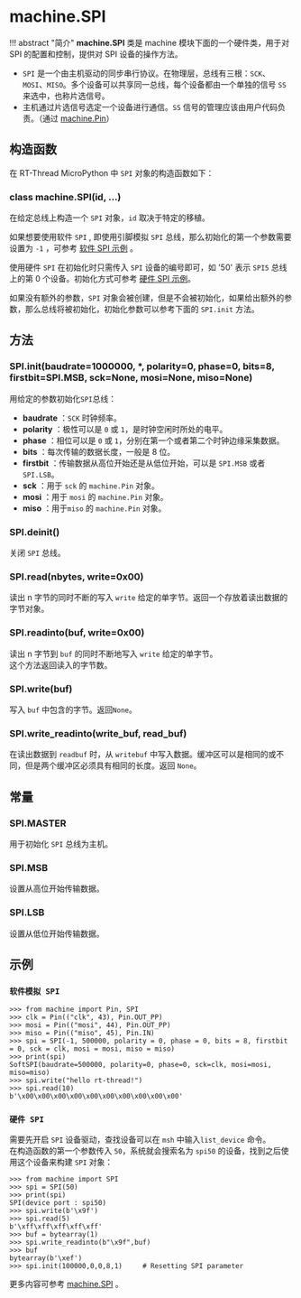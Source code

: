 # machine.SPI

!!! abstract "简介"
    **machine.SPI** 类是 machine 模块下面的一个硬件类，用于对 SPI 的配置和控制，提供对 SPI 设备的操作方法。

- `SPI` 是一个由主机驱动的同步串行协议。在物理层，总线有三根：`SCK`、`MOSI`、`MISO`。多个设备可以共享同一总线，每个设备都由一个单独的信号 `SS` 来选中，也称片选信号。
- 主机通过片选信号选定一个设备进行通信。`SS` 信号的管理应该由用户代码负责。（通过 [machine.Pin](02-machine-Pin.md)）

## 构造函数

在 RT-Thread MicroPython 中 `SPI` 对象的构造函数如下：

### **class machine.SPI**(id, ...)
在给定总线上构造一个 `SPI` 对象，`id` 取决于特定的移植。

如果想要使用软件 `SPI` , 即使用引脚模拟 `SPI` 总线，那么初始化的第一个参数需要设置为 `-1` ，可参考 [软件 SPI 示例](#spi) 。

使用硬件 `SPI` 在初始化时只需传入 `SPI` 设备的编号即可，如 '50' 表示 `SPI5` 总线上的第 0 个设备。初始化方式可参考 [硬件 SPI 示例](#spi_1)。

如果没有额外的参数，`SPI` 对象会被创建，但是不会被初始化，如果给出额外的参数，那么总线将被初始化，初始化参数可以参考下面的 `SPI.init` 方法。

## 方法

### **SPI.init**(baudrate=1000000, *, polarity=0, phase=0, bits=8, firstbit=SPI.MSB, sck=None, mosi=None, miso=None)

用给定的参数初始化`SPI`总线：

- **baudrate** ：`SCK` 时钟频率。
- **polarity** ：极性可以是 `0` 或 `1`，是时钟空闲时所处的电平。
- **phase** ：相位可以是 `0` 或 `1`，分别在第一个或者第二个时钟边缘采集数据。
- **bits** ：每次传输的数据长度，一般是 8 位。
- **firstbit** ：传输数据从高位开始还是从低位开始，可以是 `SPI.MSB` 或者 `SPI.LSB`。
- **sck** ：用于 `sck` 的 `machine.Pin` 对象。
- **mosi** ：用于 `mosi` 的 `machine.Pin` 对象。
- **miso** ：用于`miso` 的 `machine.Pin` 对象。

### **SPI.deinit**()
关闭 `SPI` 总线。

### **SPI.read**(nbytes, write=0x00)
读出 n 字节的同时不断的写入 `write` 给定的单字节。返回一个存放着读出数据的字节对象。

### **SPI.readinto**(buf, write=0x00)
读出 n 字节到 `buf` 的同时不断地写入 `write` 给定的单字节。  
这个方法返回读入的字节数。

### **SPI.write**(buf)
写入 `buf` 中包含的字节。返回`None`。

### **SPI.write_readinto**(write_buf, read_buf)
在读出数据到 `readbuf` 时，从 `writebuf` 中写入数据。缓冲区可以是相同的或不同，但是两个缓冲区必须具有相同的长度。返回 `None`。

## 常量

### **SPI.MASTER**
用于初始化 `SPI` 总线为主机。

### **SPI.MSB**
设置从高位开始传输数据。

### **SPI.LSB**
设置从低位开始传输数据。

## 示例

### `软件模拟 SPI `
```
>>> from machine import Pin, SPI
>>> clk = Pin(("clk", 43), Pin.OUT_PP)
>>> mosi = Pin(("mosi", 44), Pin.OUT_PP)
>>> miso = Pin(("miso", 45), Pin.IN)
>>> spi = SPI(-1, 500000, polarity = 0, phase = 0, bits = 8, firstbit = 0, sck = clk, mosi = mosi, miso = miso)
>>> print(spi)
SoftSPI(baudrate=500000, polarity=0, phase=0, sck=clk, mosi=mosi, miso=miso)
>>> spi.write("hello rt-thread!")
>>> spi.read(10)
b'\x00\x00\x00\x00\x00\x00\x00\x00\x00\x00'
```

### `硬件 SPI `

需要先开启 `SPI` 设备驱动，查找设备可以在 `msh` 中输入`list_device` 命令。  
在构造函数的第一个参数传入 `50`，系统就会搜索名为 `spi50` 的设备，找到之后使用这个设备来构建 `SPI` 对象：

```
>>> from machine import SPI
>>> spi = SPI(50)
>>> print(spi)
SPI(device port : spi50)
>>> spi.write(b'\x9f')
>>> spi.read(5)
b'\xff\xff\xff\xff\xff'
>>> buf = bytearray(1)
>>> spi.write_readinto(b"\x9f",buf)
>>> buf
bytearray(b'\xef')
>>> spi.init(100000,0,0,8,1)     # Resetting SPI parameter
```

  更多内容可参考 [machine.SPI](http://docs.micropython.org/en/latest/pyboard/library/machine.SPI.html) 。
